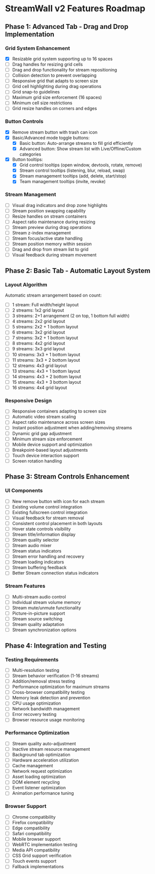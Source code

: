 # StreamWall v2 Features Roadmap

## Phase 1: Advanced Tab - Drag and Drop Implementation

### Grid System Enhancement
- [x] Resizable grid system supporting up to 16 spaces
- [ ] Drag handles for resizing grid cells
- [ ] Drag and drop functionality for stream repositioning
- [ ] Collision detection to prevent overlapping
- [ ] Responsive grid that adapts to screen size
- [ ] Grid cell highlighting during drag operations
- [ ] Grid snap-to guidelines
- [ ] Maximum grid size enforcement (16 spaces)
- [ ] Minimum cell size restrictions
- [ ] Grid resize handles on corners and edges

### Button Controls
- [x] Remove stream button with trash can icon
- [x] Basic/Advanced mode toggle buttons:
    - [x] Basic button: Auto-arrange streams to fill grid efficiently
    - [x] Advanced button: Show stream list with Live/Offline/Custom categories
- [x] Button tooltips:
    - [x] Grid control tooltips (open window, devtools, rotate, remove)
    - [x] Stream control tooltips (listening, blur, reload, swap)
    - [x] Stream management tooltips (add, delete, start/stop)
    - [x] Team management tooltips (invite, revoke)

### Stream Management
- [ ] Visual drag indicators and drop zone highlights
- [ ] Stream position swapping capability
- [ ] Resize handles on stream containers
- [ ] Aspect ratio maintenance during resizing
- [ ] Stream preview during drag operations
- [ ] Stream z-index management
- [ ] Stream focus/active state handling
- [ ] Stream position memory within session
- [ ] Drag and drop from stream list to grid
- [ ] Visual feedback during stream movement

## Phase 2: Basic Tab - Automatic Layout System

### Layout Algorithm
Automatic stream arrangement based on count:
- [ ] 1 stream: Full width/height layout
- [ ] 2 streams: 1x2 grid layout
- [ ] 3 streams: 2+1 arrangement (2 on top, 1 bottom full width)
- [ ] 4 streams: 2x2 grid layout
- [ ] 5 streams: 2x2 + 1 bottom layout
- [ ] 6 streams: 3x2 grid layout
- [ ] 7 streams: 3x2 + 1 bottom layout
- [ ] 8 streams: 4x2 grid layout
- [ ] 9 streams: 3x3 grid layout
- [ ] 10 streams: 3x3 + 1 bottom layout
- [ ] 11 streams: 3x3 + 2 bottom layout
- [ ] 12 streams: 4x3 grid layout
- [ ] 13 streams: 4x3 + 1 bottom layout
- [ ] 14 streams: 4x3 + 2 bottom layout
- [ ] 15 streams: 4x3 + 3 bottom layout
- [ ] 16 streams: 4x4 grid layout

### Responsive Design
- [ ] Responsive containers adapting to screen size
- [ ] Automatic video stream scaling
- [ ] Aspect ratio maintenance across screen sizes
- [ ] Instant position adjustment when adding/removing streams
- [ ] Dynamic grid gap adjustment
- [ ] Minimum stream size enforcement
- [ ] Mobile device support and optimization
- [ ] Breakpoint-based layout adjustments
- [ ] Touch device interaction support
- [ ] Screen rotation handling

## Phase 3: Stream Controls Enhancement

### UI Components
- [ ] New remove button with icon for each stream
- [ ] Existing volume control integration
- [ ] Existing fullscreen control integration
- [ ] Visual feedback for stream removal
- [ ] Consistent control placement in both layouts
- [ ] Hover state controls visibility
- [ ] Stream title/information display
- [ ] Stream quality selector
- [ ] Stream audio mixer
- [ ] Stream status indicators
- [ ] Stream error handling and recovery
- [ ] Stream loading indicators
- [ ] Stream buffering feedback
- [ ] Better Stream connection status indicators

### Stream Features
- [ ] Multi-stream audio control
- [ ] Individual stream volume memory
- [ ] Stream mute/unmute functionality
- [ ] Picture-in-picture support
- [ ] Stream source switching
- [ ] Stream quality adaptation
- [ ] Stream synchronization options

## Phase 4: Integration and Testing

### Testing Requirements
- [ ] Multi-resolution testing
- [ ] Stream behavior verification (1-16 streams)
- [ ] Addition/removal stress testing
- [ ] Performance optimization for maximum streams
- [ ] Cross-browser compatibility testing
- [ ] Memory leak detection and prevention
- [ ] CPU usage optimization
- [ ] Network bandwidth management
- [ ] Error recovery testing
- [ ] Browser resource usage monitoring

### Performance Optimization
- [ ] Stream quality auto-adjustment
- [ ] Inactive stream resource management
- [ ] Background tab optimization
- [ ] Hardware acceleration utilization
- [ ] Cache management
- [ ] Network request optimization
- [ ] Asset loading optimization
- [ ] DOM element recycling
- [ ] Event listener optimization
- [ ] Animation performance tuning

### Browser Support
- [ ] Chrome compatibility
- [ ] Firefox compatibility
- [ ] Edge compatibility
- [ ] Safari compatibility
- [ ] Mobile browser support
- [ ] WebRTC implementation testing
- [ ] Media API compatibility
- [ ] CSS Grid support verification
- [ ] Touch events support
- [ ] Fallback implementations

<!-- 
To mark a feature as complete, change [ ] to [x]
Example: 
- [x] Completed feature
- [ ] Pending feature
-->
